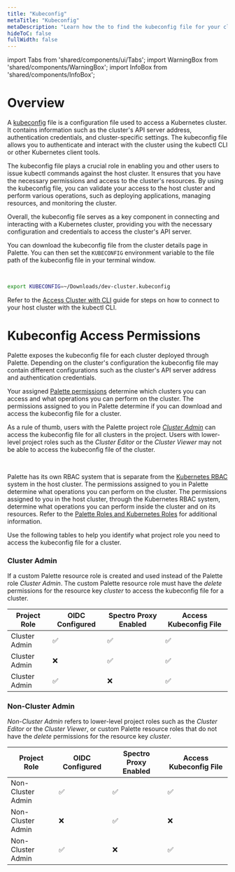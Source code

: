 ```yaml
---
title: "Kubeconfig"
metaTitle: "Kubeconfig"
metaDescription: "Learn how the to find the kubeconfig file for your cluster and how permissions are managed."
hideToC: false
fullWidth: false
---
```


import Tabs from 'shared/components/ui/Tabs';
import WarningBox from 'shared/components/WarningBox';
import InfoBox from 'shared/components/InfoBox';


# Overview

A [kubeconfig](https://kubernetes.io/docs/concepts/configuration/organize-cluster-access-kubeconfig/) file is a configuration file used to access a Kubernetes cluster. It contains information such as the cluster's API server address, authentication credentials, and cluster-specific settings. The kubeconfig file allows you to authenticate and interact with the cluster using the kubectl CLI or other Kubernetes client tools.


The kubeconfig file plays a crucial role in enabling you and other users to issue kubectl commands against the host cluster. It ensures that you have the necessary permissions and access to the cluster's resources. By using the kubeconfig file, you can validate your access to the host cluster and perform various operations, such as deploying applications, managing resources, and monitoring the cluster.

Overall, the kubeconfig file serves as a key component in connecting and interacting with a Kubernetes cluster, providing you with the necessary configuration and credentials to access the cluster's API server.


You can download the kubeconfig file from the cluster details page in Palette. You can then set the `KUBECONFIG` environment variable to the file path of the kubeconfig file in your terminal window. 

<br />

```bash hideClipboard
export KUBECONFIG=~/Downloads/dev-cluster.kubeconfig 
```

Refer to the [Access Cluster with CLI](/clusters/cluster-management/palette-webctl) guide for steps on how to connect to your host cluster with the kubectl CLI.

# Kubeconfig Access Permissions

Palette exposes the kubeconfig file for each cluster deployed through Palette. Depending on the cluster's configuration the kubeconfig file may contain different configurations such as the cluster's API server address and authentication credentials. 

Your assigned [Palette permissions](/user-management/palette-rbac/project-scope-roles-permissions) determine which clusters you can access and what operations you can perform on the cluster. The permissions assigned to you in Palette determine if you can download and access the kubeconfig file for a cluster. 

As a rule of thumb, users with the Palette project role [*Cluster Admin*](/user-management/palette-rbac/project-scope-roles-permissions#cluster) can access the kubeconfig file for all clusters in the project. Users with lower-level project roles such as the  *Cluster Editor* or the *Cluster Viewer* may not be able to access the kubeconfig file of the cluster. 

<br />

<InfoBox>

Palette has its own RBAC system that is separate from the [Kubernetes RBAC](https://kubernetes.io/docs/reference/access-authn-authz/rbac/) system in the host cluster. The permissions assigned to you in Palette determine what operations you can perform on the cluster. The permissions assigned to you in the host cluster, through the Kubernetes RBAC system, determine what operations you can perform inside the cluster and on its resources. Refer to the [Palette Roles and Kubernetes Roles](/clusters/cluster-management/cluster-rbac#paletterolesandkubernetesroles) for additional information.

</InfoBox>

Use the following tables to help you identify what project role you need to access the kubeconfig file for a cluster. 


### Cluster Admin

If a custom Palette resource role is created and used instead of the Palette role *Cluster Admin*. The custom Palette resource role must have the *delete* permissions for the resource key *cluster* to access the kubeconfig file for a cluster.


| **Project Role** | **OIDC Configured** | **Spectro Proxy Enabled** | **Access Kubeconfig File** | 
| --- | --- | --- | --- |
| Cluster Admin | ✅ | ✅ | ✅ |
| Cluster Admin | ❌ | ✅ | ✅ |
| Cluster Admin | ✅ | ❌ | ✅ |



### Non-Cluster Admin



*Non-Cluster Admin* refers to lower-level project roles such as the *Cluster Editor* or the *Cluster Viewer*, or custom Palette resource roles that do not have the *delete* permissions for the resource key *cluster*. 

| **Project Role** | **OIDC Configured** | **Spectro Proxy Enabled** | **Access Kubeconfig File** | 
| --- | --- | --- | --- |
| Non-Cluster Admin | ✅ | ✅ | ✅ |
| Non-Cluster Admin | ❌ | ✅ | ❌ |
| Non-Cluster Admin | ✅ | ❌ | ✅  |